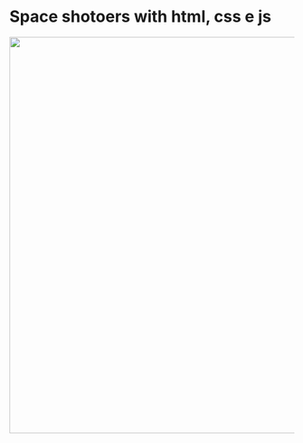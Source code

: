 # Space shotoers with html, css e js

<p align="center">
  <img width="700"src="./assets/app-gif.gif">
</p
